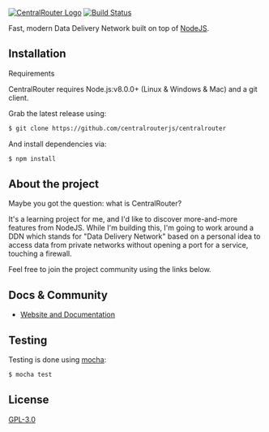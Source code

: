 [![CentralRouter Logo](https://image.ibb.co/mSKP3z/centralrouter_branding_logo.png)](https://centralrouter.github.io/)
[![Build Status](https://travis-ci.org/CentralRouterJS/CentralRouter.svg?branch=master)](https://travis-ci.org/CentralRouterJS/CentralRouter)

Fast, modern Data Delivery Network built on top of [NodeJS](http://nodejs.org).

## Installation
Requirements

CentralRouter requires Node.js:v8.0.0+ (Linux & Windows & Mac) and a git client.

Grab the latest release using:

```bash
$ git clone https://github.com/centralrouterjs/centralrouter
```

And install dependencies via:
```bash
$ npm install
```

## About the project

Maybe you got the question: what is CentralRouter?

It's a learning project for me, and I'd like to discover more-and-more features from NodeJS.
While I'm building this, I'm going to work around a DDN which stands for "Data Delivery Network" 
based on a personal idea to access data from private networks without opening a port for a service, 
touching a firewall.  

Feel free to join the project community using the links below.

## Docs & Community

* [Website and Documentation](https://centralrouter.github.io/)

## Testing

Testing is done using [mocha](https://mochajs.org/):

```bash
$ mocha test
```

## License

[GPL-3.0](LICENSE)
